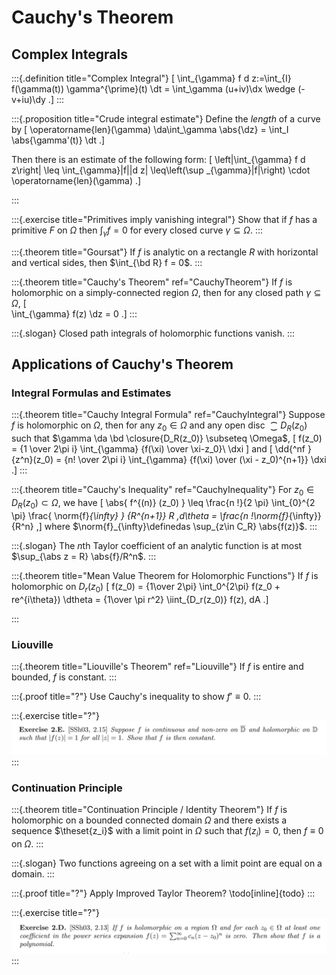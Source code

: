 # Cauchy's Theorem

## Complex Integrals

:::{.definition title="Complex Integral"}
\[
\int_{\gamma} f d z:=\int_{I} f(\gamma(t)) \gamma^{\prime}(t) \dt
= \int_\gamma (u+iv)\dx \wedge (-v+iu)\dy
.\]
:::

:::{.proposition title="Crude integral estimate"}
Define the *length* of a curve by
\[
\operatorname{len}(\gamma) \da\int_\gamma \abs{\dz} = \int_I \abs{\gamma'(t)} \dt
.\]

Then there is an estimate of the following form:
\[
\left|\int_{\gamma} f d z\right| \leq \int_{\gamma}|f||d z| \leq\left(\sup _{\gamma}|f|\right) \cdot \operatorname{len}(\gamma)
.\]

:::

:::{.exercise title="Primitives imply vanishing integral"}
Show that if $f$ has a primitive $F$ on $\Omega$ then $\int_\gamma f = 0$ for every closed curve $\gamma \subseteq \Omega$.
:::

:::{.theorem title="Goursat"}
If $f$ is analytic on a rectangle $R$ with horizontal and vertical sides, then $\int_{\bd R} f = 0$.
:::

:::{.theorem title="Cauchy's Theorem" ref="CauchyTheorem"}
If $f$ is holomorphic on a simply-connected region $\Omega$, then for any closed path $\gamma \subseteq \Omega$,
\[  
\int_{\gamma} f(z) \dz = 0
.\]
:::

:::{.slogan}
Closed path integrals of holomorphic functions vanish.
:::

## Applications of Cauchy's Theorem

### Integral Formulas and Estimates

:::{.theorem title="Cauchy Integral Formula" ref="CauchyIntegral"}
Suppose $f$ is holomorphic on $\Omega$, then for any $z_0 \in \Omega$ and any open disc $\closure{D_R(z_0)}$ such that $\gamma \da \bd \closure{D_R(z_0)} \subseteq \Omega$,
\[
f(z_0) = {1 \over 2\pi i} \int_{\gamma} {f(\xi) \over \xi-z_0}\ \dxi
\]
and
\[
\dd{^nf }{z^n}(z_0) = {n! \over 2\pi i} \int_{\gamma} {f(\xi) \over (\xi - z_0)^{n+1}} \dxi
.\]
:::

:::{.theorem title="Cauchy's Inequality" ref="CauchyInequality"}
For $z_0 \in D_R(z_0) \subset \Omega$, we have
\[
\abs{ f^{(n)} (z_0) } 
\leq \frac{n !}{2 \pi} \int_{0}^{2 \pi} \frac{ \norm{f}_{\infty} } {R^{n+1}} R \,d\theta
= \frac{n !\norm{f}_{\infty}}{R^n} 
,\]
where $\norm{f}_{\infty}\definedas \sup_{z\in C_R} \abs{f(z)}$.
:::

:::{.slogan}
The $n$th Taylor coefficient of an analytic function is at most $\sup_{\abs z = R} \abs{f}/R^n$.
:::

:::{.theorem title="Mean Value Theorem for Holomorphic Functions"}
If $f$ is holomorphic on $D_r(z_0)$ 
\[
f(z_0) 
= {1\over 2\pi} \int_0^{2\pi} f(z_0 + re^{i\theta}) \dtheta
= {1\over \pi r^2} \iint_{D_r(z_0)} f(z)\, dA
.\]

:::

### Liouville

:::{.theorem title="Liouville's Theorem" ref="Liouville"}
If $f$ is entire and bounded, $f$ is constant.
:::

:::{.proof title="?"}
Use Cauchy's inequality to show $f'\equiv 0$.
:::

:::{.exercise title="?"}
![image_2021-05-17-11-54-14](figures/image_2021-05-17-11-54-14.png)
:::

### Continuation Principle

:::{.theorem title="Continuation Principle / Identity Theorem"}
If $f$ is holomorphic on a bounded connected domain $\Omega$ and there exists a sequence $\theset{z_i}$ with a limit point in $\Omega$ such that $f(z_i) = 0$, then $f\equiv 0$ on $\Omega$.
:::

:::{.slogan}
Two functions agreeing on a set with a limit point are equal on a domain.
:::

:::{.proof title="?"}
Apply Improved Taylor Theorem?
\todo[inline]{todo}
:::

:::{.exercise title="?"}
![image_2021-05-17-11-53-33](figures/image_2021-05-17-11-53-33.png)
:::





